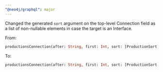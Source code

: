 ```yaml
---
"@neo4j/graphql": major
---
```


Changed the generated `sort` argument on the top-level Connection field as a list of non-nullable elements in case the target is an Interface.

From:
```graphql
productionsConnection(after: String, first: Int, sort: [ProductionSort], where: ProductionWhere): ProductionsConnection!
```
To:
```graphql
productionsConnection(after: String, first: Int, sort: [ProductionSort!], where: ProductionWhere): ProductionsConnection!
```

